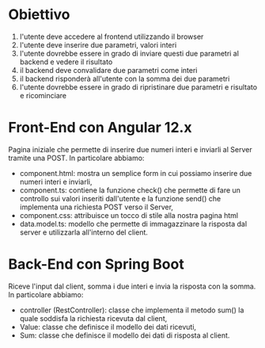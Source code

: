 # Obiettivo 

1. l'utente deve accedere al frontend utilizzando il browser
2. l'utente deve inserire due parametri, valori interi
3. l'utente dovrebbe essere in grado di inviare questi due parametri al backend e vedere il risultato
4. il backend deve convalidare due parametri come interi
5. il backend risponderà all'utente con la somma dei due parametri
6. l'utente dovrebbe essere in grado di ripristinare due parametri e risultato e ricominciare

# Front-End con Angular 12.x
Pagina iniziale che permette di inserire due numeri interi e inviarli al Server tramite una POST. In particolare abbiamo: 
* component.html: mostra un semplice form in cui possiamo inserire due numeri interi e inviarli,
* component.ts: contiene la funzione check() che permette di fare un controllo sui valori inseriti dall'utente e la funzione send() che implementa una richiesta POST verso il Server,
* component.css: attribuisce un tocco di stile alla nostra pagina html
* data.model.ts: modello che permette di immagazzinare la risposta dal server e utilizzarla all'interno del client.
# Back-End con Spring Boot
Riceve l'input dal client, somma i due interi e invia la risposta con la somma.
In particolare abbiamo:
* controller (RestController): classe che implementa il metodo sum() la quale soddisfa la richiesta ricevuta dal client,
* Value: classe che definisce il modello dei dati ricevuti,
* Sum: classe che definisce il modello dei dati di risposta al client.
